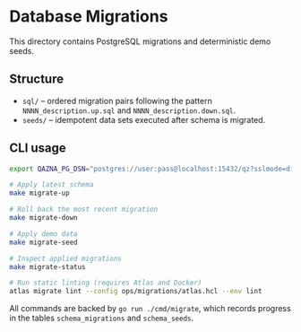 # Database Migrations

This directory contains PostgreSQL migrations and deterministic demo seeds.

## Structure

- `sql/` – ordered migration pairs following the pattern `NNNN_description.up.sql` and `NNNN_description.down.sql`.
- `seeds/` – idempotent data sets executed after schema is migrated.

## CLI usage

```bash
export QAZNA_PG_DSN="postgres://user:pass@localhost:15432/qz?sslmode=disable"

# Apply latest schema
make migrate-up

# Roll back the most recent migration
make migrate-down

# Apply demo data
make migrate-seed

# Inspect applied migrations
make migrate-status

# Run static linting (requires Atlas and Docker)
atlas migrate lint --config ops/migrations/atlas.hcl --env lint
```

All commands are backed by `go run ./cmd/migrate`, which records progress in the tables `schema_migrations` and `schema_seeds`.
